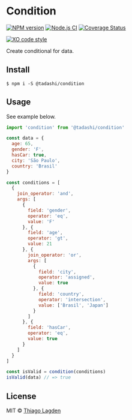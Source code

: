 # Condition

[![NPM version][npm-img]][npm]
[![Node.js CI][ci-img]][ci]
[![Coverage Status][coveralls-img]][coveralls]

[![XO code style][xo-img]][xo]

[npm-img]:         https://img.shields.io/npm/v/@tadashi/condition.svg
[npm]:             https://www.npmjs.com/package/@tadashi/condition
[ci-img]:          https://github.com/lagden/condition/workflows/Node.js%20CI/badge.svg
[ci]:              https://github.com/lagden/condition/actions?query=workflow%3A%22Node.js+CI%22
[coveralls-img]:   https://coveralls.io/repos/github/lagden/condition/badge.svg?branch=main
[coveralls]:       https://coveralls.io/github/lagden/condition?branch=main
[xo-img]:          https://img.shields.io/badge/code_style-XO-5ed9c7.svg
[xo]:              https://github.com/sindresorhus/xo


Create conditional for data.


## Install

```
$ npm i -S @tadashi/condition
```


## Usage

See example below.

```js
import 'condition' from '@tadashi/condition'

const data = {
  age: 65,
  gender: 'F',
  hasCar: true,
  city: 'São Paulo',
  country: 'Brasil'
}

const conditions = [
  {
    join_operator: 'and',
    args: [
      {
        field: 'gender',
        operator: 'eq',
        value: 'F'
      }, {
        field: 'age',
        operator: 'gt',
        value: 21
      }, {
        join_operator: 'or',
        args: [
          {
            field: 'city',
            operator: 'assigned',
            value: true
          }, {
            field: 'country',
            operator: 'intersection',
            value: ['Brasil', 'Japan']
          }
        ]
      }, {
        field: 'hasCar',
        operator: 'eq',
        value: true
      }
    ]
  }
]

const isValid = condition(conditions)
isValid(data) // => true
```


## License

MIT © [Thiago Lagden](https://github.com/lagden)
